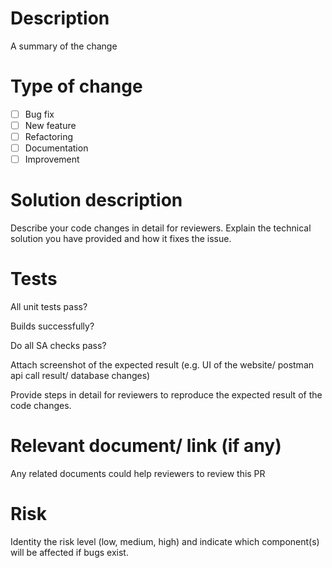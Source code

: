 # Description

A summary of the change

# Type of change

- [ ] Bug fix
- [ ] New feature
- [ ] Refactoring
- [ ] Documentation
- [ ] Improvement

# Solution description

Describe your code changes in detail for reviewers.
Explain the technical solution you have provided and how it fixes the issue.

# Tests

All unit tests pass?

Builds successfully?

Do all SA checks pass?

Attach screenshot of the expected result (e.g. UI of the website/ postman api call result/ database changes)

Provide steps in detail for reviewers to reproduce the expected result of the code changes.

# Relevant document/ link (if any)

Any related documents could help reviewers to review this PR

# Risk

Identity the risk level (low, medium, high) and indicate which component(s) will be affected if bugs exist.
